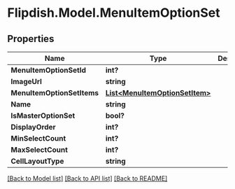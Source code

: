 # Flipdish.Model.MenuItemOptionSet
## Properties

Name | Type | Description | Notes
------------ | ------------- | ------------- | -------------
**MenuItemOptionSetId** | **int?** |  | [optional] 
**ImageUrl** | **string** |  | [optional] 
**MenuItemOptionSetItems** | [**List&lt;MenuItemOptionSetItem&gt;**](MenuItemOptionSetItem.md) |  | [optional] 
**Name** | **string** |  | [optional] 
**IsMasterOptionSet** | **bool?** |  | [optional] 
**DisplayOrder** | **int?** |  | [optional] 
**MinSelectCount** | **int?** |  | [optional] 
**MaxSelectCount** | **int?** |  | [optional] 
**CellLayoutType** | **string** |  | [optional] 

[[Back to Model list]](../README.md#documentation-for-models) [[Back to API list]](../README.md#documentation-for-api-endpoints) [[Back to README]](../README.md)

